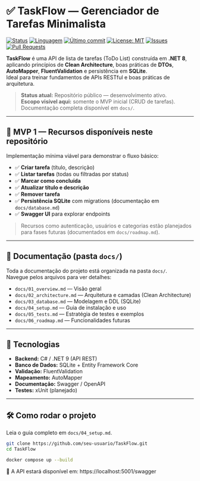 # ✅ TaskFlow — Gerenciador de Tarefas Minimalista

[![Status](https://img.shields.io/badge/status-em%20desenvolvimento-orange)](https://github.com/seu-usuario/TaskFlow)
[![Linguagem](https://img.shields.io/badge/Linguagem-C%23-blue)](https://docs.microsoft.com/dotnet/csharp/)
[![Último commit](https://img.shields.io/github/last-commit/Turgho/TaskFlow)](https://github.com/seu-usuario/TaskFlow/commits/main)
[![License: MIT](https://img.shields.io/badge/License-MIT-green)](./LICENSE)
[![Issues](https://img.shields.io/github/issues/Turgho/TaskFlow)](https://github.com/seu-usuario/TaskFlow/issues)
[![Pull Requests](https://img.shields.io/github/issues-pr/Turgho/TaskFlow)](https://github.com/seu-usuario/TaskFlow/pulls)

**TaskFlow** é uma API de lista de tarefas (ToDo List) construída em **.NET 8**, aplicando princípios de **Clean Architecture**, boas práticas de **DTOs**, **AutoMapper**, **FluentValidation** e persistência em **SQLite**.  
Ideal para treinar fundamentos de APIs RESTful e boas práticas de arquitetura.

> **Status atual:** Repositório público — desenvolvimento ativo.  
> **Escopo visível aqui:** somente o MVP inicial (CRUD de tarefas).  
> Documentação completa disponível em `docs/`.

---

## 🎯 MVP 1 — Recursos disponíveis neste repositório

Implementação mínima viável para demonstrar o fluxo básico:

- ✅ **Criar tarefa** (título, descrição)
- ✅ **Listar tarefas** (todas ou filtradas por status)
- ✅ **Marcar como concluída**
- ✅ **Atualizar título e descrição**
- ✅ **Remover tarefa**
- ✅ **Persistência SQLite** com migrations (documentação em `docs/database.md`)
- ✅ **Swagger UI** para explorar endpoints

> Recursos como autenticação, usuários e categorias estão planejados para fases futuras (documentados em `docs/roadmap.md`).

---

## 📂 Documentação (pasta `docs/`)

Toda a documentação do projeto está organizada na pasta `docs/`.  
Navegue pelos arquivos para ver detalhes:

- `docs/01_overview.md` — Visão geral
- `docs/02_architecture.md` — Arquitetura e camadas (Clean Architecture)
- `docs/03_database.md` — Modelagem e DDL (SQLite)
- `docs/04_setup.md` — Guia de instalação e uso
- `docs/05_tests.md` — Estratégia de testes e exemplos
- `docs/06_roadmap.md` — Funcionalidades futuras

---

## 🧭 Tecnologias

- **Backend:** C# / .NET 9 (API REST)
- **Banco de Dados:** SQLite + Entity Framework Core
- **Validação:** FluentValidation
- **Mapeamento:** AutoMapper
- **Documentação:** Swagger / OpenAPI
- **Testes:** xUnit (planejado)

---

## 🛠 Como rodar o projeto

Leia o guia completo em `docs/04_setup.md`.

```bash
git clone https://github.com/seu-usuario/TaskFlow.git
cd TaskFlow

docker compose up --build
```

📍 A API estará disponível em:
https://localhost:5001/swagger
